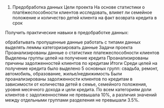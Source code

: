 1. Предобработка данных
Цели проекта
На основе статистики о платёжеспособности клиентов исследовать, влияет ли семейное положение и количество детей клиента на факт возврата кредита в срок

Получить практические навыки в предобработке данных:

обрабатывать пропущенные данные
работать с типами данных
выделять леммы
категоризировать данные
Задачи проекта
Проанализированы данные о статистике платежеспособности клиентов
Выделены группы целей на получение кредита
Проанализированы причины задолженностей клиентов по кредитам
Итоги
Среди целей на получение кредита было выделено 5 основных групп: свадьба, ремонт, автомобиль, образование, жилье/недвижимость
Были проанализированы задолженности клиентов по кредитам в зависимости от количества детей в семье, семейного положения, уровня месячного дохода и цели кредита.
По всем категориям доли клиентов с задолженностями не превышала 10%, а различия значений между отдельными группами разделения не превышали 3.5%.
